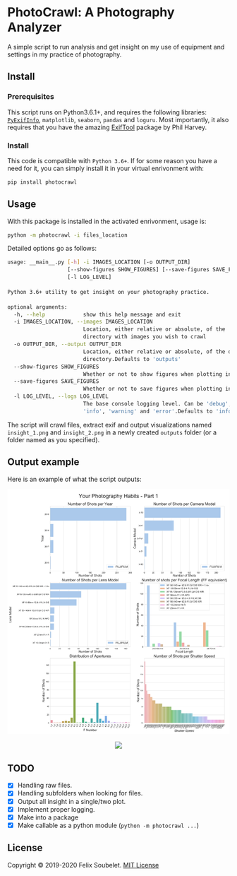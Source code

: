 # PhotoCrawl: A Photography Analyzer

A simple script to run analysis and get insight on my use of equipment and settings in my practice of photography.

## Install

### Prerequisites

This script runs on Python3.6.1+, and requires the following libraries: [`PyExifInfo`][pyexifinfo], `matplotlib`, `seaborn`, `pandas` and `loguru`.
Most importantly, it also requires that you have the amazing [ExifTool][exiftool] package by Phil Harvey.

### Install

This code is compatible with `Python 3.6+`.
If for some reason you have a need for it, you can simply install it in your virtual enrivonment with:
```bash
pip install photocrawl
```

## Usage

With this package is installed in the activated enrivonment, usage is:
```bash
python -m photocrawl -i files_location
```

Detailed options go as follows:
```bash
usage: __main__.py [-h] -i IMAGES_LOCATION [-o OUTPUT_DIR]
                   [--show-figures SHOW_FIGURES] [--save-figures SAVE_FIGURES]
                   [-l LOG_LEVEL]

Python 3.6+ utility to get insight on your photography practice.

optional arguments:
  -h, --help            show this help message and exit
  -i IMAGES_LOCATION, --images IMAGES_LOCATION
                        Location, either relative or absolute, of the
                        directory with images you wish to crawl
  -o OUTPUT_DIR, --output OUTPUT_DIR
                        Location, either relative or absolute, of the output
                        directory.Defaults to 'outputs'
  --show-figures SHOW_FIGURES
                        Whether or not to show figures when plotting insights.
  --save-figures SAVE_FIGURES
                        Whether or not to save figures when plotting insights.
  -l LOG_LEVEL, --logs LOG_LEVEL
                        The base console logging level. Can be 'debug',
                        'info', 'warning' and 'error'.Defaults to 'info'.
```

The script will crawl files, extract exif and output visualizations named `insight_1.png` and `insight_2.png` in a newly created `outputs` folder (or a folder named as you specified).

## Output example

Here is an example of what the script outputs:

<p align="center">
  <img src="https://github.com/fsoubelet/PhotoCrawl/blob/master/example_outputs/insight_1.jpg"/>
</p>

<p align="center">
  <img src="https://github.com/fsoubelet/PhotoCrawl/blob/master/example_outputs/insight_2.jpg"/>
</p>

## TODO

- [x] Handling raw files.
- [x] Handling subfolders when looking for files.
- [x] Output all insight in a single/two plot.
- [x] Implement proper logging.
- [x] Make into a package
- [x] Make callable as a python module (`python -m photocrawl ...`)

## License

Copyright &copy; 2019-2020 Felix Soubelet. [MIT License][license]

[exiftool]: https://www.sno.phy.queensu.ca/~phil/exiftool/
[license]: https://github.com/fsoubelet/PhotoCrawl/blob/master/LICENSE 
[pyexifinfo]: https://github.com/guinslym/pyexifinfo
